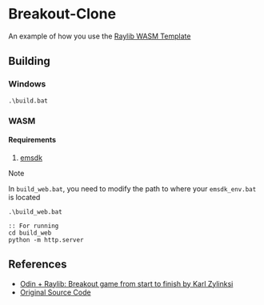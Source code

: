 # Breakout-Clone
An example of how you use the [Raylib WASM Template](https://github.com/Aronicu/Raylib-WASM)

## Building

### Windows
```batch
.\build.bat
```

### WASM

#### Requirements
1. [emsdk](https://emscripten.org/docs/getting_started/downloads.html)

> [!NOTE]  
> In `build_web.bat`, you need to modify the path to where your `emsdk_env.bat` is located

```batch
.\build_web.bat

:: For running
cd build_web
python -m http.server
```


## References
* [Odin + Raylib: Breakout game from start to finish by Karl Zylinksi](https://www.youtube.com/watch?v=vfgZOEvO0kM)
* [Original Source Code](https://github.com/karl-zylinski/breakout)